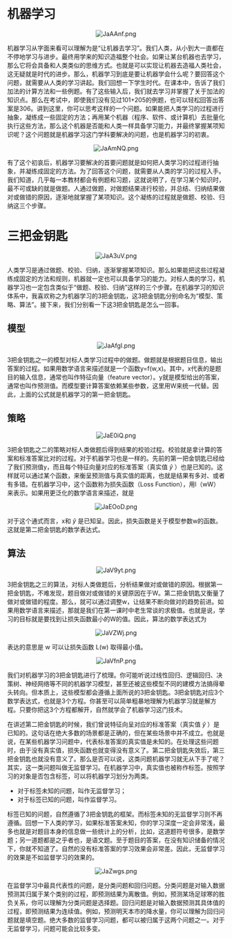 # 机器学习

<center><img src="https://s1.ax1x.com/2020/04/23/JaAAnf.png" alt="JaAAnf.png" border="0" /></center>

机器学习从字面来看可以理解为是“让机器去学习”。我们人类，从小到大一直都在不停地学习与进步。最终用学来的知识造福整个社会。如果让某台机器也去学习，那么它将会具备和人类类似的思维方式。也就是可以实现让机器去造福人类社会，这无疑就是时代的进步。那么，机器学习到底是要让机器学会什么呢？要回答这个问题，就需要从人类的学习讲起。我们回想一下学生时代。在课本中，告诉了我们加法的计算方法和一些例题。有了这些输入后，我们就去学习并掌握了关于加法的知识点。那么在考试中，即使我们没有见过101+205的例题，也可以轻松回答出答案是306。讲到这里，你可以思考这样的一个问题。如果能把人类学习的过程进行抽象，凝练成一些固定的方法；再用某个机器（程序、软件、或计算机）去批量化执行这些方法，那么这个机器是否能和人类一样具备学习能力，并最终掌握某项知识呢？这个问题就是机器学习这门学科要解决的问题，也是机器学习的初衷。

<center><img src="https://s1.ax1x.com/2020/04/23/JaAmNQ.png" alt="JaAmNQ.png" border="0" /></center>

有了这个初哀后，机器学习要解决的首要问题就是如何把人类学习的过程进行抽象，并凝练成固定的方法。为了回答这个问题，就需要从人类的学习的过程入手。我们知道，几乎每一本教材都会有例题和习题，这就说明了，在学习某个知识时，最不可或缺的就是做题。人通过做题，对做题结果进行校验，并总结、归纳结果做对或做错的原因，逐渐地就掌握了某项知识。这个凝练的过程就是做题、校验、归纳这三个步骤。

# 三把金钥匙

<center><img src="https://s1.ax1x.com/2020/04/23/JaA3uV.png" alt="JaA3uV.png" border="0" /></center>

人类学习是通过做题、校验、归纳，逐渐掌握某项知识。那么如果能把这些过程凝练成固定的方法和规则，机器就一定也可以具备学习的能力。对标人类的学习，机器学习也一定包含类似于“做题、校验、归纳”这样的三个步骤。在机器学习的知识体系中，我喜欢称之为机器学习的3把金钥匙，这3把金钥匙分别命名为“模型、策略、算法”。接下来，我们分别看一下这3把金钥匙是怎么一回事。

## 模型

<center><img src="https://s1.ax1x.com/2020/04/23/JaAfgI.png" alt="JaAfgI.png" border="0" /></center>

3把金钥匙之一的模型对标人类学习过程中的做题。做题就是根据题目信息，输出答案的过程。如果用数学语言来描述就是一个函数y=f(w,x)。其中，x代表的是题目的输入信息，通常也叫作特征向量（feature vector）。y就是模型给出的答案，通常也叫作预测值。而模型要计算答案依赖某些参数，这里用W来统一代替。因此，上面的公式就是机器学习的第一把金钥匙。

## 策略

<center><img src="https://s1.ax1x.com/2020/04/23/JaE0iQ.png" alt="JaE0iQ.png" border="0" /></center>

3把金钥匙之二的策略对标人类做题后得到结果的校验过程。校验就是拿计算的答案和标准答案比对的过程。对于机器学习也是一样的。先前的第一把金钥匙已经给了我们预测值y，而且每个特征向量对应的标准答案（真实值 $\hat{y}$ ）也是已知的。这样就可以通过某个函数，来衡呈预测值与真实值的距离，也就是结果有多对、或者有多错。在机器学习中，这个函数称为损失函数（Loss Function），用l（wW）来表示。如果用更泛化的数学语言来描述，就是

<center><img src="https://s1.ax1x.com/2020/04/23/JaEOoD.png" alt="JaEOoD.png" border="0" /></center>

对于这个通式而言，x和 $\hat{y}$ 是已知呈。因此，损失函数是关于模型参数w的函数。这就是第二把金钥匙的数学表达式。

## 算法

<center><img src="https://s1.ax1x.com/2020/04/23/JaV9yt.png" alt="JaV9yt.png" border="0" /></center>

3把金钥匙之三的算法，对标人类做题后，分析结果做对或做错的原因。根据第一把金钥匙，不难发现，题目做对或做错的关键原因在于W。第二把金钥匙又衡量了做对或做错的程度。那么，就可以通过调整w，让结果不断向做对的趋势前进。如果用数学语言来描述，那就是我们在第一课时中老生常谈的求极值。也就是说，学习的目标就是要找到让损失函数最小的W的值。因此，算法的数学表达式为

<center><img src="https://s1.ax1x.com/2020/04/23/JaVZWj.png" alt="JaVZWj.png" border="0" /></center>

表达的意思是 w 可以让损失函数 L(w) 取得最小值。

<center><img src="https://s1.ax1x.com/2020/04/23/JaVfnP.png" alt="JaVfnP.png" border="0" /></center>

我们对机器学习的3把金钥匙进行了梳理。你可能听说过线性回归、逻辑回归、决策树、神经网络等不同的机器学习模型，甚至还被这些模型不同的建模方法搞得晕头转向。但本质上，这些模型都会遵循上面所说的3把金钥匙。3把金钥匙对应3个数学表达式，也就是3个方程。你甚至可以简单粗暴地理解为机器学习就是解方程。只要你把这3个方程都解开，自然就学会了机器学习这门技术。

在讲述第二把金钥匙的时候，我们曾说特征向呈对应的标准答案（真实值 $\hat{y}$ ）是已知的。这句话在绝大多数的场景都是正确的，但在某些场景中并不成立。也就是说，在某些机器学习问题中，代表标准答案的真实值是未知的。在处理这些问题时，由于没有真实值，损失函数也就变得没有意义了。第二把金钥匙失效后，第三把金钥匙也就没有意义了。那么是否可以说，这类问题机器学习就无从下手了呢？其实，这一类问题叫做无监督学习。在机器学习中，真实值也被称作标签。按照学习的对象是否包含标签，可以将机器学习划分为两类。

- 对于标签未知的问题，叫作无监督学习；
- 对于标签已知的问题，叫作监督学习。

标签已知的问题，自然遵循了3把金钥匙的框架。而标签未知的无监督学习则不再遵循。回想一下人类的学习，如果标准答案未知，你的学习深度一定会非常浅，最多也就是对题目本身的信息做一些统计上的分析，比如，这道题符号很多，是数学题；另一道题都是之乎者也，是语文题。至于题目的答案，在没有知识储备的情况下，你就不知道了。自然的没有标准答案的学习效果会非常差。因此，无监督学习的效果是不如监督学习的效果的。

<center><img src="https://s1.ax1x.com/2020/04/23/JaZwgs.png" alt="JaZwgs.png" border="0" /></center>

在监督学习中最具代表性的问题，是分类问题和回归问题。分类问题是对输入数据预测其归属于某个类别的过程，即预测结果为离散值。例如，预测某场足球寒的胜负关系，你可以理解为分类问题是选择题。回归问题是对输入数据预测其具体值的过程，即预测结果为连续值。例如，预测明天本市的降水量，你可以理解为回归问题就是填空题。绝大多数的监督学习问题，都可以被归属于这两个问题之一。对于无监督学习，问题可能会比较多变。


